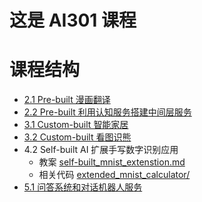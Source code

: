 # 这是 AI301 课程

# 课程结构
* [2.1 Pre-built 漫画翻译](./CartoonTranslate)
* [2.2 Pre-built 利用认知服务搭建中间层服务](./MiddlewareService)
* [3.1 Custom-built 智能家居](./LightControl)
* [3.2 Custom-built 看图识熊](./ClassifyBear)
* 4.2 Self-built AI 扩展手写数字识别应用
  * 教案 [self-built_mnist_extenstion.md](self-built_mnist_extenstion.md)
  * 相关代码 [extended_mnist_calculator/](./extended_mnist_calculator)
* [5.1 问答系统和对话机器人服务](./QAClient)
